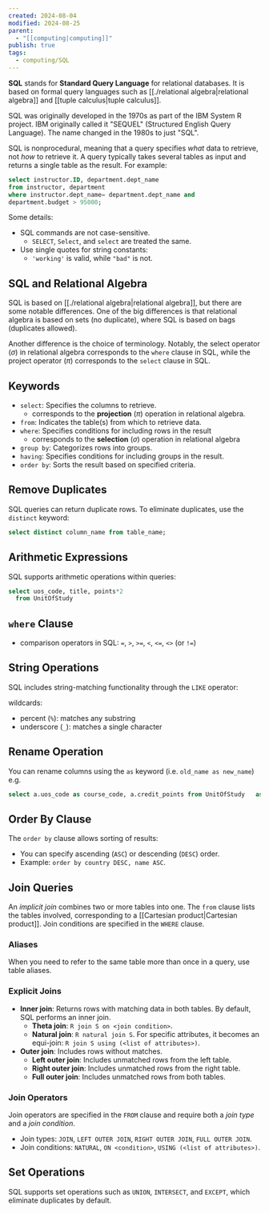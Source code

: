 ```yaml
---
created: 2024-08-04
modified: 2024-08-25
parent:
  - "[[computing|computing]]"
publish: true
tags:
  - computing/SQL
---
```


**SQL** stands for **Standard Query Language** for relational databases. It is based on formal query languages such as [[./relational algebra|relational algebra]] and [[tuple calculus|tuple calculus]].

SQL was originally developed in the 1970s as part of the IBM System R project. IBM originally called it "SEQUEL" (Structured English Query Language). The
name changed in the 1980s to just "SQL".

SQL is nonprocedural, meaning that a query specifies _what_ data to retrieve, not _how_ to retrieve it. A query typically takes several tables as input and returns a single table as the result. For example:
```sql
select instructor.ID, department.dept_name
from instructor, department
where instructor.dept_name= department.dept_name and
department.budget > 95000;
```

Some details:
- SQL commands are not case-sensitive.
    - `SELECT`, `Select`, and `select` are treated the same.
- Use single quotes for string constants:
    - `'working'` is valid, while `"bad"` is not.

## SQL and Relational Algebra
SQL is based on [[./relational algebra|relational algebra]], but there are some notable differences. One of the big differences is that relational algebra is based on sets (no duplicate), where SQL is based on bags (duplicates allowed).

Another difference is the choice of terminology. Notably, the select operator ($\sigma$) in relational algebra corresponds to the `where` clause in SQL, while the project operator ($\pi$) corresponds to the `select` clause in SQL.

## Keywords
- `select`: Specifies the columns to retrieve.
  -  corresponds to the **projection** ($\pi$) operation in relational algebra.
- `from`: Indicates the table(s) from which to retrieve data.
- `where`: Specifies conditions for including rows in the result
  - corresponds to the **selection** ($\sigma$) operation in relational algebra
- `group by`: Categorizes rows into groups.
- `having`: Specifies conditions for including groups in the result.
- `order by`: Sorts the result based on specified criteria.

## Remove Duplicates
SQL queries can return duplicate rows. To eliminate duplicates, use the `distinct` keyword:
```sql
select distinct column_name from table_name;
```

## Arithmetic Expressions
SQL supports arithmetic operations within queries:
```sql
select uos_code, title, points*2
  from UnitOfStudy
```

## `where` Clause
- comparison operators in SQL: `=`, `>`, `>=`, `<`, `<=`, `<>` (or `!=`)

## String Operations
SQL includes string-matching functionality through the `LIKE` operator:

wildcards:
- percent (`%`): matches any substring
- underscore (`_`): matches a single character

## Rename Operation
You can rename columns using the `as` keyword (i.e. `old_name as new_name`)
e.g.
```sql
select a.uos_code as course_code, a.credit_points from UnitOfStudy   as a;
```

## Order By Clause
The `order by` clause allows sorting of results:
- You can specify ascending (`ASC`) or descending (`DESC`) order.
- Example: `order by country DESC, name ASC`.

## Join Queries
An _implicit join_ combines two or more tables into one. The `from` clause lists the tables involved, corresponding to a [[Cartesian product|Cartesian product]]. Join conditions are specified in the `WHERE` clause.

### Aliases

When you need to refer to the same table more than once in a query, use table aliases.

### Explicit Joins

- **Inner join**: Returns rows with matching data in both tables. By default, SQL performs an inner join.
    - **Theta join**: `R join S on <join condition>`.
    - **Natural join**: `R natural join S`. For specific attributes, it becomes an equi-join: `R join S using (<list of attributes>)`.
- **Outer join**: Includes rows without matches.
    - **Left outer join**: Includes unmatched rows from the left table.
    - **Right outer join**: Includes unmatched rows from the right table.
    - **Full outer join**: Includes unmatched rows from both tables.

### Join Operators

Join operators are specified in the `FROM` clause and require both a _join type_ and a _join condition_.

- Join types: `JOIN`, `LEFT OUTER JOIN`, `RIGHT OUTER JOIN`, `FULL OUTER JOIN`.
- Join conditions: `NATURAL`, `ON <condition>`, `USING (<list of attributes>)`.

## Set Operations

SQL supports set operations such as `UNION`, `INTERSECT`, and `EXCEPT`, which eliminate duplicates by default.